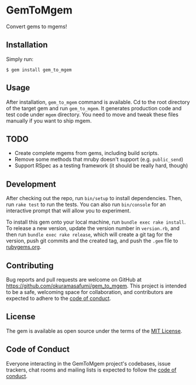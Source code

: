 # GemToMgem

Convert gems to mgems!

## Installation

Simply run:

    $ gem install gem_to_mgem

## Usage

After installation, `gem_to_mgem` command is available. Cd to the root directory of the target gem and run `gem_to_mgem`. It generates production code and test code under `mgem` directory. You need to move and tweak these files manually if you want to ship mgem.

## TODO

- Create complete mgems from gems, including build scripts.
- Remove some methods that mruby doesn't support (e.g. `public_send`)
- Support RSpec as a testing framework (it should be really hard, though)

## Development

After checking out the repo, run `bin/setup` to install dependencies. Then, run `rake test` to run the tests. You can also run `bin/console` for an interactive prompt that will allow you to experiment.

To install this gem onto your local machine, run `bundle exec rake install`. To release a new version, update the version number in `version.rb`, and then run `bundle exec rake release`, which will create a git tag for the version, push git commits and the created tag, and push the `.gem` file to [rubygems.org](https://rubygems.org).

## Contributing

Bug reports and pull requests are welcome on GitHub at https://github.com/okuramasafumi/gem_to_mgem. This project is intended to be a safe, welcoming space for collaboration, and contributors are expected to adhere to the [code of conduct](https://github.com/okuramasafumi/gem_to_mgem/blob/master/CODE_OF_CONDUCT.md).

## License

The gem is available as open source under the terms of the [MIT License](https://opensource.org/licenses/MIT).

## Code of Conduct

Everyone interacting in the GemToMgem project's codebases, issue trackers, chat rooms and mailing lists is expected to follow the [code of conduct](https://github.com/okuramasafumi/gem_to_mgem/blob/master/CODE_OF_CONDUCT.md).
